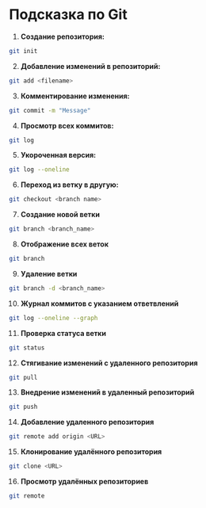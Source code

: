 # Подсказка по Git

1. **Создание репозитория:**
```sh
git init
```
2. **Добавление изменений в репозиторий:**
```sh
git add <filename>
```

3. **Комментирование изменения:**
```sh
git commit -m "Message"
```

4. **Просмотр всех коммитов:**
```sh
git log
```

5. **Укороченная версия:**
```sh
git log --oneline
```

6. **Переход из ветку в другую:**
```sh
git checkout <branch name>
```

7. **Создание новой ветки**
```sh
git branch <branch_name>
```

8. **Отображение всех веток**
```sh
git branch
```

9. **Удаление ветки**
```sh
git branch -d <branch_name>
```

10. **Журнал коммитов с указанием ответвлений**
```sh
git log --oneline --graph
```

11. **Проверка статуса ветки**
```sh
git status
```

12. **Стягивание изменений с удаленного репозитория**
```sh
git pull
```

13. **Внедрение изменений в удаленный репозиторий**
```sh
git push
```

14. **Добавление удаленного репозитория**
```sh
git remote add origin <URL>
```

15. **Клонирование удалённого репозитория**
```sh
git clone <URL>
``` 

16. **Просмотр удалённых репозиториев**
```sh
git remote
```
